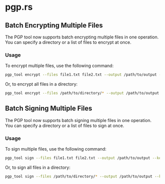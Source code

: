 # pgp.rs

## Batch Encrypting Multiple Files

The PGP tool now supports batch encrypting multiple files in one operation. You can specify a directory or a list of files to encrypt at once.

### Usage

To encrypt multiple files, use the following command:

```sh
pgp_tool encrypt --files file1.txt file2.txt --output /path/to/output --key your_pgp_key
```

Or, to encrypt all files in a directory:

```sh
pgp_tool encrypt --files /path/to/directory/* --output /path/to/output --key your_pgp_key
```

## Batch Signing Multiple Files

The PGP tool now supports batch signing multiple files in one operation. You can specify a directory or a list of files to sign at once.

### Usage

To sign multiple files, use the following command:

```sh
pgp_tool sign --files file1.txt file2.txt --output /path/to/output --key your_pgp_key
```

Or, to sign all files in a directory:

```sh
pgp_tool sign --files /path/to/directory/* --output /path/to/output --key your_pgp_key
```
